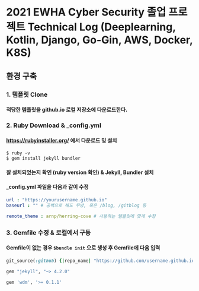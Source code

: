 # 2021 EWHA Cyber Security 졸업 프로젝트 Technical Log (Deeplearning, Kotlin, Django, Go-Gin, AWS, Docker, K8S)
## 환경 구축
### 1. 템플릿 Clone
#### 적당한 템플릿을 github.io 로컬 저장소에 다운로드한다.

### 2. Ruby Download & _config.yml
#### https://rubyinstaller.org/ 에서 다운로드 및 설치
```
$ ruby -v
$ gem install jekyll bundler
```
#### 잘 설치되었는지 확인 (ruby version 확인) & Jekyll, Bundler 설치
#### _config.yml 파일을 다음과 같이 수정
```yml
url : "https://yourusername.github.io"
baseurl : "" # 공백으로 해도 무방, 혹은 /blog, /gitblog 등

remote_theme : arnp/herring-cove # 사용하는 템플릿에 맞게 수정
```


### 3. Gemfile 수정 & 로컬에서 구동
#### Gemfile이 없는 경우 ```$bundle init``` 으로 생성 후 Gemfile에 다음 입력
``` ruby
git_source(:github) {|repo_name| "https://github.com/username.github.io" }

gem "jekyll", "~> 4.2.0"

gem 'wdm', '>= 0.1.1'
```
